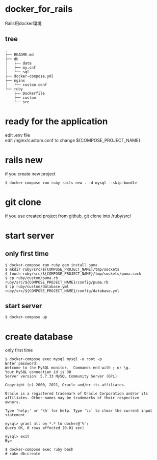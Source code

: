 # docker_for_rails
Rails用docker環境

## tree
```
.
├── README.md
├── db
│   ├── data
│   ├── my.cnf
│   └── sql
├── docker-compose.yml
├── nginx
│   └── custom.conf
└── ruby
    ├── Dockerfile
    ├── custom
    └── src
```

# ready for the application
edit .env file  
edit /nginx/custom.conf to change ${COMPOSE_PROJECT_NAME}

# rails new 
if you create new project
```
$ docker-compose run ruby rails new . -d mysql --skip-bundle
```

# git clone
if you use created project from github, git clone into /ruby/src/

# start server
## only first time
```
$ docker-compose run ruby gem install puma
$ mkdir ruby/src/${COMPOSE_PROJECT_NAME}/tmp/sockets
$ touch ruby/src/${COMPOSE_PROJECT_NAME}/tmp/sockets/puma.sock
$ cp ruby/custom/puma.rb ruby/src/${COMPOSE_PROJECT_NAME}/config/puma.rb
$ cp ruby/custom/database.yml ruby/src/${COMPOSE_PROJECT_NAME}/config/database.yml
```

## start server
```
$ docker-compose up
```

# create database
only first time
```
$ docker-compose exec mysql mysql -u root -p
Enter password: 
Welcome to the MySQL monitor.  Commands end with ; or \g.
Your MySQL connection id is 30
Server version: 5.7.33 MySQL Community Server (GPL)

Copyright (c) 2000, 2021, Oracle and/or its affiliates.

Oracle is a registered trademark of Oracle Corporation and/or its
affiliates. Other names may be trademarks of their respective
owners.

Type 'help;' or '\h' for help. Type '\c' to clear the current input statement.

mysql> grant all on *.* to docker@'%';
Query OK, 0 rows affected (0.01 sec)

mysql> exit
Bye

$ docker-compose exec ruby bash
# rake db:create
```
